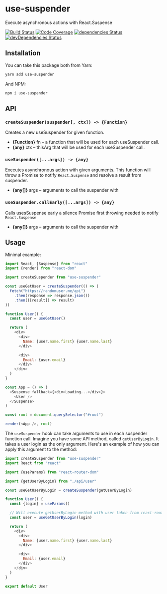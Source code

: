 # use-suspender

Execute asynchronous actions with React.Suspense

[![Build Status](https://travis-ci.org/octet-stream/use-suspender.svg?branch=master)](https://travis-ci.org/octet-stream/use-suspender)
[![Code Coverage](https://codecov.io/github/octet-stream/use-suspender/coverage.svg?branch=master)](https://codecov.io/github/octet-stream/use-suspender?branch=master)
[![dependencies Status](https://david-dm.org/octet-stream/use-suspender/status.svg)](https://david-dm.org/octet-stream/use-suspender)
[![devDependencies Status](https://david-dm.org/octet-stream/use-suspender/dev-status.svg)](https://david-dm.org/octet-stream/use-suspender?type=dev)

## Installation

You can take this package both from Yarn:

```sh
yarn add use-suspender
```

And NPM:

```sh
npm i use-suspender
```

## API

### `createSuspender(suspender[, ctx]) -> {Function}`

Creates a new useSuspender for given function.

- **{Function}** fn – a function that will be used for each useSuspender call.
- **{any}** ctx – thisArg that will be used for each useSuspender call.

### `useSuspender([...args]) -> {any}`

Executes asynchronous action with given arguments.
This function will throw a Promise to notify `React.Suspense`
and resolve a result from suspender.

- **{any[]}** args – arguments to call the suspender with

### `useSuspender.callEarly([...args]) -> {any}`

Calls usesSuspense early a silence Promise first throwing needed to notify `React.Suspense`

- **{any[]}** args – arguments to call the suspender with

## Usage

Minimal example:

```js
import React, {Suspense} from "react"
import {render} from "react-dom"

import createSuspender from "use-suspender"

const useGetUser = createSuspender(() => (
  fetch("https://randomuser.me/api")
    .then(response => response.json())
    .then(([result]) => result)
))

function User() {
  const user = useGetUser()

  return (
    <div>
      <div>
        Name: {user.name.first} {user.name.last}
      </div>

      <div>
        Email: {user.email}
      </div>
    </div>
  )
}

const App = () => (
  <Suspense fallback={<div>Loading...</div>}>
    <User />
  </Suspense>
)

const root = document.querySelector("#root")

render(<App />, root)
```

The `useSuspender` hook can take arguments to use in each suspender function call.
Imagine you have some API method, called `getUserByLogin`. It takes a user login
as the only argument. Here's an example of how you can apply this argument to the method:

```js
import createSuspender from "use-suspender"
import React from "react"

import {useParams} from "react-router-dom"

import {getUserByLogin} from "./api/user"

const useGetUserByLogin = createSuspender(getUserByLogin)

function User() {
  const {login} = useParams()

  // Will execute getUserByLogin method with user taken from react-router-dom
  const user = useGetUserByLogin(login)

  return (
    <div>
      <div>
        Name: {user.name.first} {user.name.last}
      </div>

      <div>
        Email: {user.email}
      </div>
    </div>
  )
}

export default User
```
